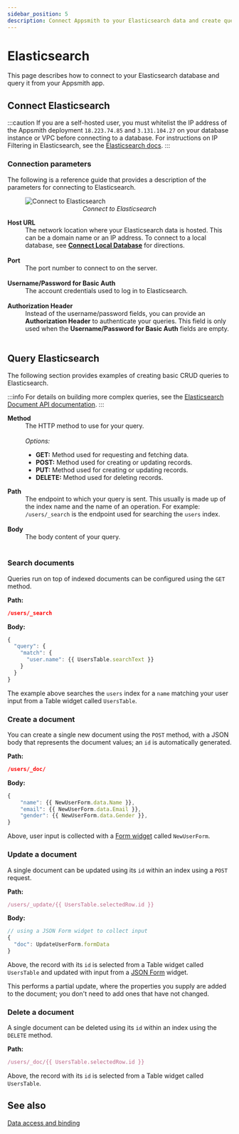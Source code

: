```yaml
---
sidebar_position: 5
description: Connect Appsmith to your Elasticsearch data and create queries.
---
```


# Elasticsearch

This page describes how to connect to your Elasticsearch database and query it from your Appsmith app.

## Connect Elasticsearch

:::caution 
If you are a self-hosted user, you must whitelist the IP address of the Appsmith deployment `18.223.74.85` and `3.131.104.27` on your database instance or VPC before connecting to a database. For instructions on IP Filtering in Elasticsearch, see the [Elasticsearch docs](https://www.elastic.co/guide/en/elasticsearch/reference/current/ip-filtering.html).
:::

### Connection parameters

The following is a reference guide that provides a description of the parameters for connecting to Elasticsearch.

<figure>
  <img src="/img/elasticsearch-datasource-config.png" style= {{width:"100%", height:"auto"}} alt="Connect to Elasticsearch"/>
  <figcaption align = "center"><i>Connect to Elasticsearch</i></figcaption>
</figure>

<dl>
  <dt><b>Host URL</b></dt>
  <dd>The network location where your Elasticsearch data is hosted. This can be a domain name or an IP address. To connect to a local database, see <a href="/learning-and-resources/how-to-guides/how-to-work-with-local-apis-on-appsmith"><b>Connect Local Database</b></a> for directions. </dd><br />

  <dt><b>Port</b></dt>
  <dd>The port number to connect to on the server. </dd><br />

  <dt><b>Username/Password for Basic Auth</b></dt>
  <dd>The account credentials used to log in to Elasticsearch.</dd><br />

  <dt><b>Authorization Header</b></dt>
  <dd>Instead of the username/password fields, you can provide an <b>Authorization Header</b> to authenticate your queries. This field is only used when the <b>Username/Password for Basic Auth</b> fields are empty.</dd><br />
</dl>

## Query Elasticsearch

The following section provides examples of creating basic CRUD queries to Elasticsearch.

:::info
For details on building more complex queries, see the [Elasticsearch Document API documentation](https://www.elastic.co/guide/en/elasticsearch/reference/current/docs.html).
:::

<dl>
  <dt><b>Method</b></dt>
  <dd>The HTTP method to use for your query.</dd><br />
  <dd><i>Options:</i>
    <ul>
      <li><b>GET:</b> Method used for requesting and fetching data.</li>
      <li><b>POST:</b> Method used for creating or updating records.</li>
      <li><b>PUT:</b> Method used for creating or updating records.</li>
      <li><b>DELETE:</b> Method used for deleting records.</li>
    </ul>
  </dd>  

  <dt><b>Path</b></dt>
  <dd>The endpoint to which your query is sent. This usually is made up of the index name and the name of an operation. For example: <code>/users/_search</code> is the endpoint used for searching the <code>users</code> index.</dd><br />

  <dt><b>Body</b></dt>
  <dd>The body content of your query.</dd><br />
</dl>

### Search documents

Queries run on top of indexed documents can be configured using the `GET` method. 

**Path:**
```json
/users/_search
```

**Body:**
```javascript
{
  "query": {
    "match": {
      "user.name": {{ UsersTable.searchText }}
    }
  }
}
```

The example above searches the `users` index for a `name` matching your user input from a Table widget called `UsersTable`.

### Create a document

You can create a single new document using the `POST` method, with a JSON body that represents the document values; an `id` is automatically generated.

**Path:**
```json
/users/_doc/
```

**Body:**
```javascript
{
    "name": {{ NewUserForm.data.Name }},
    "email": {{ NewUserForm.data.Email }},
    "gender": {{ NewUserForm.data.Gender }},
}
```

Above, user input is collected with a [Form widget](/reference/widgets/form) called `NewUserForm`.

### Update a document

A single document can be updated using its `id` within an index using a `POST` request. 

**Path:**
```javascript
/users/_update/{{ UsersTable.selectedRow.id }}
```

**Body:**
```javascript
// using a JSON Form widget to collect input
{
  "doc": UpdateUserForm.formData
}
```

Above, the record with its `id` is selected from a Table widget called `UsersTable` and updated with input from a [JSON Form](/reference/widgets/json-form) widget.

This performs a partial update, where the properties you supply are added to the document; you don't need to add ones that have not changed.

### Delete a document

A single document can be deleted using its `id` within an index using the `DELETE` method.

**Path:**
```javascript
/users/_doc/{{ UsersTable.selectedRow.id }}
```

Above, the record with its `id` is selected from a Table widget called `UsersTable`.

## See also

[Data access and binding](/core-concepts/data-access-and-binding)

